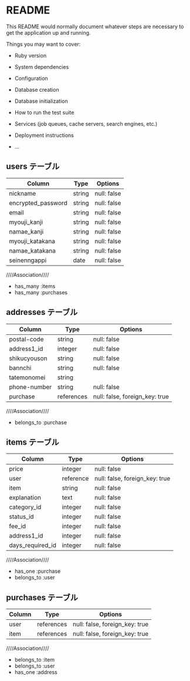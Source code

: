 # README

This README would normally document whatever steps are necessary to get the
application up and running.

Things you may want to cover:

* Ruby version

* System dependencies

* Configuration

* Database creation

* Database initialization

* How to run the test suite

* Services (job queues, cache servers, search engines, etc.)

* Deployment instructions

* ...

>>>>>>>>>>>>>>>>>>>>>


## users テーブル

| Column   | Type   | Options     |
| -------- | ------ | ----------- |
| nickname          | string | null: false |
| encrypted_password| string | null: false |
| email             | string | null: false | unique: true |
| myouji_kanji      | string | null: false |
| namae_kanji       | string | null: false |
| myouji_katakana   | string | null: false |
| namae_katakana    | string | null: false |
| seinenngappi      | date   | null: false |




////Association////

- has_many :items
- has_many :purchases

## addresses テーブル

| Column | Type   | Options     |
| ------ | ------ | ----------- |
| postal-code       | string | null: false |
| address1_id       | integer| null: false |
| shikucyouson      | string | null: false |
| bannchi           | string | null: false |
| tatemonomei       | string |
| phone-number      | string | null: false |
| purchase          | references | null: false, foreign_key: true |


////Association////

- belongs_to :purchase


## items テーブル

| Column | Type       | Options             |
| ------ | ---------- | ------------------- |
| price           | integer   | null: false |
| user            | reference |null: false, foreign_key: true |
| item            | string    | null: false |
| explanation     | text      | null: false |
| category_id     | integer   | null: false |
| status_id       | integer   | null: false |
| fee_id          | integer   | null: false |
| address1_id     | integer   | null: false |
| days_required_id| integer   | null: false |


////Association////

- has_one    :purchase
- belongs_to :user



## purchases テーブル


| Column | Type   | Options     |
| ------ | ------ | ----------- |
| user  | references | null: false, foreign_key: true |
| item  | references | null: false, foreign_key: true |

////Association////

- belongs_to :item
- belongs_to :user
- has_one    :address